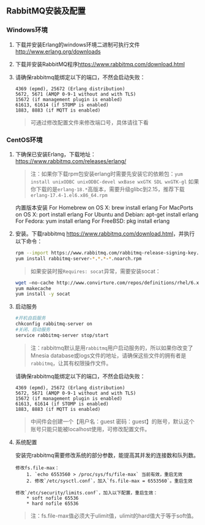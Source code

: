 ## RabbitMQ安装及配置

### Windows环境

1. 下载并安装Erlang的windows环境二进制可执行文件<http://www.erlang.org/downloads>

2. 下载并安装RabbitMQ程序<https://www.rabbitmq.com/download.html>

3. 请确保rabbitmq能绑定以下的端口，不然会启动失败：

	```
    4369 (epmd), 25672 (Erlang distribution)  
    5672, 5671 (AMQP 0-9-1 without and with TLS)  
    15672 (if management plugin is enabled)  
    61613, 61614 (if STOMP is enabled)  
    1883, 8883 (if MQTT is enabled)  
	```
	
	> 可通过修改配置文件来修改端口号，具体请往下看


### CentOS环境

1. 下确保已安装Erlang，下载地址：<https://www.rabbitmq.com/releases/erlang/>  

	> 注：如果你下载rpm包安装erlang时需要先安装它的依赖包：`yum install unixODBC unixODBC-devel wxBase wxGTK SDL wxGTK-gl`
	> 如果你下载的是`erlang-18.*`高版本，需要升级glibc到2.15，推荐下载`erlang-17.4-1.el6.x86_64.rpm`
	
	内置版本安装
    For Homebrew on OS X: brew install erlang
    For MacPorts on OS X: port install erlang
    For Ubuntu and Debian: apt-get install erlang
    For Fedora: yum install erlang
    For FreeBSD: pkg install erlang
	
2. 安装。下载rabbitmq <https://www.rabbitmq.com/download.html>，并执行以下命令：

	```bash
	rpm --import https://www.rabbitmq.com/rabbitmq-release-signing-key.asc
	yum install rabbitmq-server-*.*.*-*.noarch.rpm
	```

	> 如果安装时报`Requires: socat`异常，需要安装socat：
	
	```bash
	wget –no-cache http://www.convirture.com/repos/definitions/rhel/6.x/convirt.repo -O /etc/yum.repos.d/convirt.repo
	yum makecache
	yum install -y socat
	```

3. 启动服务

	```bash
	#开机自启服务
	chkconfig rabbitmq-server on
	#关闭、启动服务
	service rabbitmq-server stop/start
	```
	
	> 注：rabbitmq默认是用`rabbitmq`用户启动服务的，所以如果你改变了Mnesia database或logs文件的地址，请确保这些文件的拥有者是`rabbitmq`，让其有权限操作文件。
	
	请确保rabbitmq能绑定以下的端口，不然会启动失败：
	
	```
    4369 (epmd), 25672 (Erlang distribution)
    5672, 5671 (AMQP 0-9-1 without and with TLS)
    15672 (if management plugin is enabled)
    61613, 61614 (if STOMP is enabled)
    1883, 8883 (if MQTT is enabled)
	```
	
	> 中间件会创建一个【用户名：guest 密码：guest】的账号，默认这个账号只能只能被localhost使用，可修改配置文件。

4. 系统配置 

	安装完rabbitmq需要修改系统的部分参数，能提高其并发的连接数和队列数。
	
	```
	修改fs.file-max：
		1. `echo 6553560 > /proc/sys/fs/file-max` 当前有效，重启无效
		2. 修改`/etc/sysctl.conf`，加入`fs.file-max = 6553560`。重启生效
	
	修改`/etc/security/limits.conf`，加入以下配置，重启生效：
		* soft nofile 65536
		* hard nofile 65536
	```
	
	> 注：fs.file-max值必须大于ulimit值，ulimit的hard值大于等于soft值。  
		


